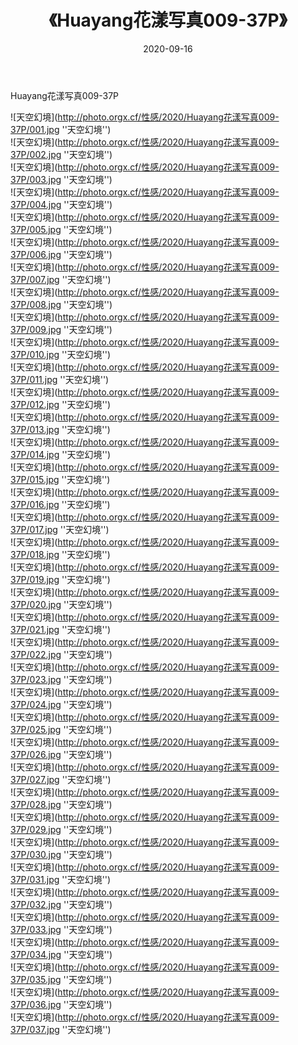 ﻿---
layout: post
title: 《Huayang花漾写真009-37P》
date: 2020-09-16
img: http://photo.orgx.cf/性感/2020/Huayang花漾写真009-37P/000.jpg
tags: [美女,性感,泳衣]
---

Huayang花漾写真009-37P



![天空幻境](http://photo.orgx.cf/性感/2020/Huayang花漾写真009-37P/001.jpg ''天空幻境'')<br>
![天空幻境](http://photo.orgx.cf/性感/2020/Huayang花漾写真009-37P/002.jpg ''天空幻境'')<br>
![天空幻境](http://photo.orgx.cf/性感/2020/Huayang花漾写真009-37P/003.jpg ''天空幻境'')<br>
![天空幻境](http://photo.orgx.cf/性感/2020/Huayang花漾写真009-37P/004.jpg ''天空幻境'')<br>
![天空幻境](http://photo.orgx.cf/性感/2020/Huayang花漾写真009-37P/005.jpg ''天空幻境'')<br>
![天空幻境](http://photo.orgx.cf/性感/2020/Huayang花漾写真009-37P/006.jpg ''天空幻境'')<br>
![天空幻境](http://photo.orgx.cf/性感/2020/Huayang花漾写真009-37P/007.jpg ''天空幻境'')<br>
![天空幻境](http://photo.orgx.cf/性感/2020/Huayang花漾写真009-37P/008.jpg ''天空幻境'')<br>
![天空幻境](http://photo.orgx.cf/性感/2020/Huayang花漾写真009-37P/009.jpg ''天空幻境'')<br>
![天空幻境](http://photo.orgx.cf/性感/2020/Huayang花漾写真009-37P/010.jpg ''天空幻境'')<br>
![天空幻境](http://photo.orgx.cf/性感/2020/Huayang花漾写真009-37P/011.jpg ''天空幻境'')<br>
![天空幻境](http://photo.orgx.cf/性感/2020/Huayang花漾写真009-37P/012.jpg ''天空幻境'')<br>
![天空幻境](http://photo.orgx.cf/性感/2020/Huayang花漾写真009-37P/013.jpg ''天空幻境'')<br>
![天空幻境](http://photo.orgx.cf/性感/2020/Huayang花漾写真009-37P/014.jpg ''天空幻境'')<br>
![天空幻境](http://photo.orgx.cf/性感/2020/Huayang花漾写真009-37P/015.jpg ''天空幻境'')<br>
![天空幻境](http://photo.orgx.cf/性感/2020/Huayang花漾写真009-37P/016.jpg ''天空幻境'')<br>
![天空幻境](http://photo.orgx.cf/性感/2020/Huayang花漾写真009-37P/017.jpg ''天空幻境'')<br>
![天空幻境](http://photo.orgx.cf/性感/2020/Huayang花漾写真009-37P/018.jpg ''天空幻境'')<br>
![天空幻境](http://photo.orgx.cf/性感/2020/Huayang花漾写真009-37P/019.jpg ''天空幻境'')<br>
![天空幻境](http://photo.orgx.cf/性感/2020/Huayang花漾写真009-37P/020.jpg ''天空幻境'')<br>
![天空幻境](http://photo.orgx.cf/性感/2020/Huayang花漾写真009-37P/021.jpg ''天空幻境'')<br>
![天空幻境](http://photo.orgx.cf/性感/2020/Huayang花漾写真009-37P/022.jpg ''天空幻境'')<br>
![天空幻境](http://photo.orgx.cf/性感/2020/Huayang花漾写真009-37P/023.jpg ''天空幻境'')<br>
![天空幻境](http://photo.orgx.cf/性感/2020/Huayang花漾写真009-37P/024.jpg ''天空幻境'')<br>
![天空幻境](http://photo.orgx.cf/性感/2020/Huayang花漾写真009-37P/025.jpg ''天空幻境'')<br>
![天空幻境](http://photo.orgx.cf/性感/2020/Huayang花漾写真009-37P/026.jpg ''天空幻境'')<br>
![天空幻境](http://photo.orgx.cf/性感/2020/Huayang花漾写真009-37P/027.jpg ''天空幻境'')<br>
![天空幻境](http://photo.orgx.cf/性感/2020/Huayang花漾写真009-37P/028.jpg ''天空幻境'')<br>
![天空幻境](http://photo.orgx.cf/性感/2020/Huayang花漾写真009-37P/029.jpg ''天空幻境'')<br>
![天空幻境](http://photo.orgx.cf/性感/2020/Huayang花漾写真009-37P/030.jpg ''天空幻境'')<br>
![天空幻境](http://photo.orgx.cf/性感/2020/Huayang花漾写真009-37P/031.jpg ''天空幻境'')<br>
![天空幻境](http://photo.orgx.cf/性感/2020/Huayang花漾写真009-37P/032.jpg ''天空幻境'')<br>
![天空幻境](http://photo.orgx.cf/性感/2020/Huayang花漾写真009-37P/033.jpg ''天空幻境'')<br>
![天空幻境](http://photo.orgx.cf/性感/2020/Huayang花漾写真009-37P/034.jpg ''天空幻境'')<br>
![天空幻境](http://photo.orgx.cf/性感/2020/Huayang花漾写真009-37P/035.jpg ''天空幻境'')<br>
![天空幻境](http://photo.orgx.cf/性感/2020/Huayang花漾写真009-37P/036.jpg ''天空幻境'')<br>
![天空幻境](http://photo.orgx.cf/性感/2020/Huayang花漾写真009-37P/037.jpg ''天空幻境'')<br>